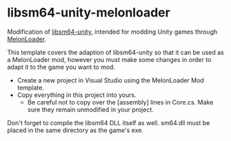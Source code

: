# libsm64-unity-melonloader

Modification of [libsm64-unity](https://github.com/libsm64/libsm64-unity), intended for modding Unity games through [MelonLoader](https://melonwiki.xyz).

This template covers the adaption of libsm64-unity so that it can be used as a MelonLoader mod, however you must make some changes in order to adapt it to the game you want to mod.

* Create a new project in Visual Studio using the MelonLoader Mod template.
* Copy everything in this project into yours.
    * Be careful not to copy over the [assembly] lines in Core.cs. Make sure they remain unmodified in your project.

Don't forget to compile the libsm64 DLL itself as well. sm64.dll must be placed in the same directory as the game's exe.
